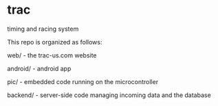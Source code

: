 trac
====

timing and racing system

This repo is organized as follows:

web/ - the trac-us.com website

android/ - android app

pic/ - embedded code running on the microcontroller

backend/ - server-side code managing incoming data and the database


